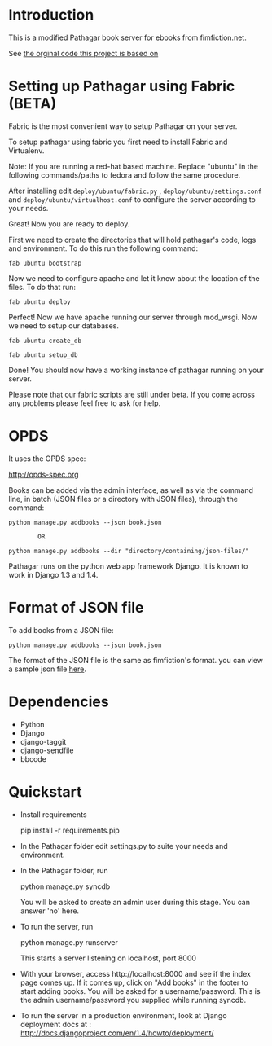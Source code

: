 Introduction
============

This is a modified Pathagar book server for ebooks from fimfiction.net. 

See [the orginal code this project is based on](https://github.com/PathagarBooks/pathagar)

Setting up Pathagar using Fabric (BETA)
=======================================

Fabric is the most convenient way to setup Pathagar on your server.

To setup pathagar using fabric you first need to install Fabric and Virtualenv. 

Note: If you are running a red-hat based machine. Replace "ubuntu" in the following commands/paths to fedora and follow the same procedure.

After installing edit `deploy/ubuntu/fabric.py` , `deploy/ubuntu/settings.conf` and `deploy/ubuntu/virtualhost.conf` to configure the server according to your needs.

Great! Now you are ready to deploy.

First we need to create the directories that will hold pathagar's code, logs and environment. To do this run the following command:

`fab ubuntu bootstrap` 

Now we need to configure apache and let it know about the location of the files. To do that run:

`fab ubuntu deploy`

Perfect! Now we have apache running our server through mod_wsgi. Now we need to setup our databases.

`fab ubuntu create_db`

`fab ubuntu setup_db`

Done! You should now have a working instance of pathagar running on your server.

Please note that our fabric scripts are still under beta. If you come across any problems please feel free to ask for help.

OPDS
====

It uses the OPDS spec:

http://opds-spec.org

Books can be added via the admin interface, as well as via the command
line, in batch (JSON files or a directory with JSON
files), through the command:

    python manage.py addbooks --json book.json
  
            OR
            
    python manage.py addbooks --dir "directory/containing/json-files/"

Pathagar runs on the python web app framework Django.  It is known to work in Django 1.3 and 1.4.

Format of JSON file
===================

To add books from a JSON file:

    python manage.py addbooks --json book.json

The format of the JSON file is the same as fimfiction's format. you can view a sample json file [here](https://www.fimfiction.net/api/story.php?story=45860).

Dependencies
============

* Python
* Django
* django-taggit
* django-sendfile
* bbcode

Quickstart
==========

* Install requirements

    pip install -r requirements.pip


* In the Pathagar folder edit settings.py to suite your needs and
  environment.

* In the Pathagar folder, run

    python manage.py syncdb

  You will be asked to create an admin user during this stage. You can answer 'no' here.

* To run the server, run

    python manage.py runserver

  This starts a server listening on localhost, port 8000

* With your browser, access http://localhost:8000 and see if the index
  page comes up. If it comes up, click on "Add books" in the footer to
  start adding books. You will be asked for a username/password. This is
  the admin username/password you supplied while running syncdb.

* To run the server in a production environment, look at Django deployment
  docs at : http://docs.djangoproject.com/en/1.4/howto/deployment/
